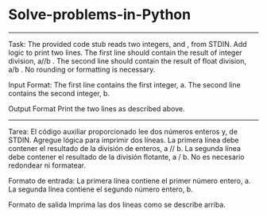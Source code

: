 # Solve-problems-in-Python
***
Task:
  The provided code stub reads two integers,  and , from STDIN.
  Add logic to print two lines. The first line should contain the result of integer division, a//b . The second line should contain the result of float division,  a/b .
  No rounding or formatting is necessary.
  
Input Format:
  The first line contains the first integer, a.
  The second line contains the second integer, b.

Output Format
  Print the two lines as described above.

-------------------------------------------------------------------------------------------------------------------------------------------------------------------------

Tarea:
   El código auxiliar proporcionado lee dos números enteros y, de STDIN.
   Agregue lógica para imprimir dos líneas. La primera línea debe contener el resultado de la división de enteros, a // b. La segunda línea debe contener el resultado de la división flotante, a / b.
   No es necesario redondear ni formatear.
  
Formato de entrada:
   La primera línea contiene el primer número entero, a.
   La segunda línea contiene el segundo número entero, b.

Formato de salida
   Imprima las dos líneas como se describe arriba.
